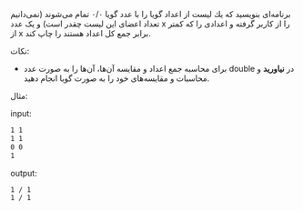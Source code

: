 برنامه‌ای بنويسيد كه يك لیست از اعداد گويا را با عدد گویا ۰/۰ تمام می‌شوند (نمی‌دانیم تعداد اعضای این لیست چقدر است) و یک عدد x را از کاربر گرفته و اعدادی را که کمتر از x برابر جمع کل اعداد هستند را چاپ کند.  

نکات:
* برای محاسبه جمع اعداد و مقایسه آن‌ها،‌ آن‌ها را به صورت عدد double در **نیاورید** و محاسبات و مقایسه‌های خود را به صورت گویا انجام دهید.

مثال:  

input:

```sh
1 1
1 1
0 0
1
```

output:

```sh
1 / 1
1 / 1
```